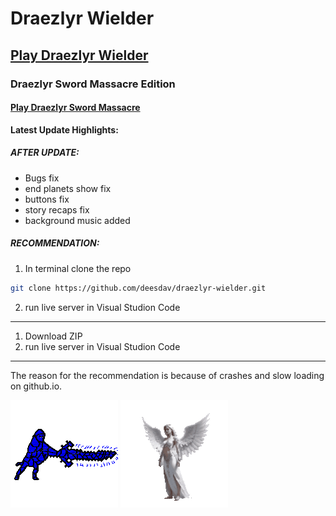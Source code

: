 # Draezlyr Wielder

## [Play Draezlyr Wielder](https://deesdav.github.io/draezlyr-wielder/)

### Draezlyr Sword Massacre Edition

#### [Play Draezlyr Sword Massacre](https://deesdav.github.io/draezlyr/)

**Latest Update Highlights:**

##### AFTER UPDATE:

- Bugs fix
- end planets show fix
- buttons fix
- story recaps fix
- background music added

##### RECOMMENDATION:

1. In terminal clone the repo

```bash
git clone https://github.com/deesdav/draezlyr-wielder.git
```

2. run live server in Visual Studion Code

---

1. Download ZIP
2. run live server in Visual Studion Code

---

The reason for the recommendation is because of crashes and slow loading on github.io.

![alt text](res/img/allHeroesView.gif) ![alt text](res/img/allEnemiesView.gif)
